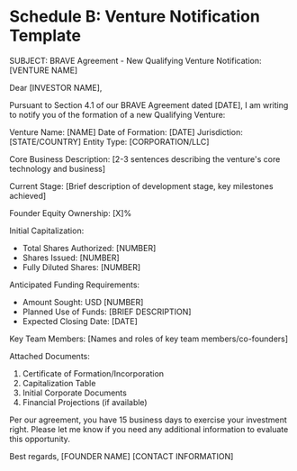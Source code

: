 # Schedule B: Venture Notification Template

SUBJECT: BRAVE Agreement - New Qualifying Venture Notification: [VENTURE NAME]

Dear [INVESTOR NAME],

Pursuant to Section 4.1 of our BRAVE Agreement dated [DATE], I am writing to notify you of the formation of a new Qualifying Venture:

Venture Name: [NAME]
Date of Formation: [DATE]
Jurisdiction: [STATE/COUNTRY]
Entity Type: [CORPORATION/LLC]

Core Business Description:
[2-3 sentences describing the venture's core technology and business]

Current Stage:
[Brief description of development stage, key milestones achieved]

Founder Equity Ownership: [X]%

Initial Capitalization:
- Total Shares Authorized: [NUMBER]
- Shares Issued: [NUMBER]
- Fully Diluted Shares: [NUMBER]

Anticipated Funding Requirements:
- Amount Sought: USD [NUMBER]
- Planned Use of Funds: [BRIEF DESCRIPTION]
- Expected Closing Date: [DATE]

Key Team Members:
[Names and roles of key team members/co-founders]

Attached Documents:
1. Certificate of Formation/Incorporation
2. Capitalization Table
3. Initial Corporate Documents
4. Financial Projections (if available)

Per our agreement, you have 15 business days to exercise your investment right. Please let me know if you need any additional information to evaluate this opportunity.

Best regards,
[FOUNDER NAME]
[CONTACT INFORMATION]
